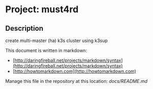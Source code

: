 # Project: must4rd
## Description
create multi-master (ha) k3s cluster using k3sup

This document is written in markdown:

* [http://daringfireball.net/projects/markdown/syntax](http://daringfireball.net/projects/markdown/syntax)
* [http://howtomarkdown.com](http://howtomarkdown.com)

Manage this file in the repository at this location: *docs/README.md*
